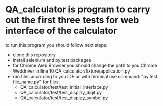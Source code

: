 # QA_calculator is program to carry out the first three tests for web interface of the calculator

to run this program you should follow next steps:
  - clone this repository
  - install selenium and py.test packages
  - for Chrome Web Browser you should change the path to you Chrome Weddriver in line 10 QA_calculator/fixture/application.py
  - run files according to you IDE or with terminal use command: "py.test file_name.py" for files:
      - QA_calculator/test/test_initial_interface.py
      - QA_calculator/test/test_display_digit.py
      - QA_calculator/test/test_display_symbol.py
     

